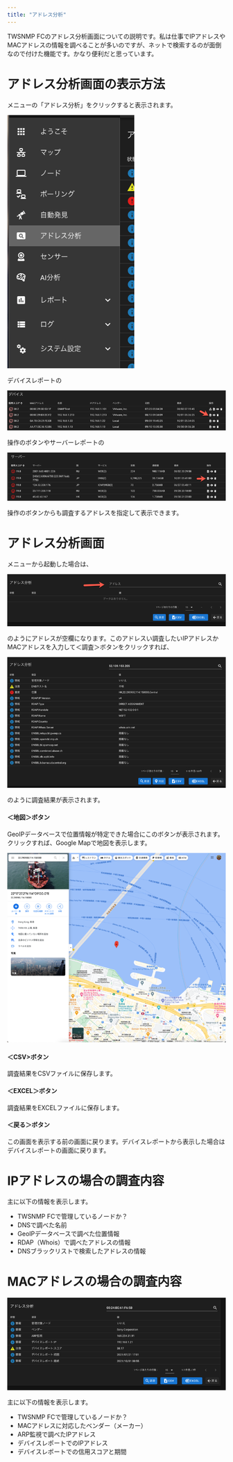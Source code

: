 ```yaml
---
title: "アドレス分析"
---
```


TWSNMP FCのアドレス分析画面についての説明です。私は仕事でIPアドレスやMACアドレスの情報を調べることが多いのですが、ネットで検索するのが面倒なので付けた機能です。かなり便利だと思っています。



# アドレス分析画面の表示方法
メニューの「アドレス分析」をクリックすると表示されます。

![](/images/books/twlogaian-manual/picture_pc_b2e064df30ac01e4d4e48665e91aa2aa.png)

デバイスレポートの

![](/images/books/twlogaian-manual/picture_pc_1a9d01304c90d6419da0903b170f1567.png)

操作のボタンやサーバーレポートの

![](/images/books/twlogaian-manual/picture_pc_c310edeee81ae5dcf287f3a8f7138da8.png)

操作のボタンからも調査するアドレスを指定して表示できます。

# アドレス分析画面
メニューから起動した場合は、

![](/images/books/twlogaian-manual/picture_pc_f0397e1aebed41f83986d55b9cd687d2.png)

のようにアドレスが空欄になります。このアドレスい調査したいIPアドレスかMACアドレスを入力して＜調査＞ボタンをクリックすれば、

![](/images/books/twlogaian-manual/picture_pc_c9cef3fd0e2cc0ef2fbc1ed4196ba799.png)

のように調査結果が表示されます。

#### ＜地図＞ボタン
GeoIPデータベースで位置情報が特定できた場合にこのボタンが表示されます。クリックすれば、Google Mapで地図を表示します。

![](/images/books/twlogaian-manual/picture_pc_e6efe16f7516a65e9ddc6f2a2c50bd22.png)

#### ＜CSV>ボタン
調査結果をCSVファイルに保存します。

#### ＜EXCEL＞ボタン
調査結果をEXCELファイルに保存します。

#### ＜戻る＞ボタン
この画面を表示する前の画面に戻ります。デバイスレポートから表示した場合はデバイスレポートの画面に戻ります。

# IPアドレスの場合の調査内容
主に以下の情報を表示します。

- TWSNMP FCで管理しているノードか？
- DNSで調べた名前
- GeoIPデータベースで調べた位置情報
- RDAP（Whois）で調べたアドレスの情報
- DNSブラックリストで検索したアドレスの情報

# MACアドレスの場合の調査内容

![](/images/books/twlogaian-manual/picture_pc_5b251fb7363cdca89edd7068aed91b01.png)

主に以下の情報を表示します。

- TWSNMP FCで管理しているノードか？
- MACアドレスに対応したベンダー（メーカー）
- ARP監視で調べたIPアドレス
- デバイスレポートでのIPアドレス
- デバイスレポートでの信用スコアと期間

